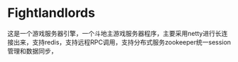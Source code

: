 # Fightlandlords
这是一个游戏服务器引擎，一个斗地主游戏服务器程序，主要采用netty进行长连接出来，支持redis，支持远程RPC调用，支持分布式服务zookeeper统一session管理和数据同步，
